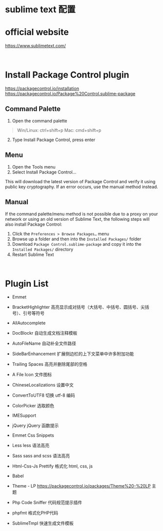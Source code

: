 
# sublime text 配置

# official website

https://www.sublimetext.com/

<br />

# Install Package Control plugin
https://packagecontrol.io/installation
https://packagecontrol.io/Package%20Control.sublime-package

## Command Palette

1. Open the command palette
> Win/Linux: ctrl+shift+p
> Mac: cmd+shift+p

2. Type Install Package Control, press enter

## Menu

1. Open the Tools menu
2. Select Install Package Control…

This will download the latest version of Package Control and verify it using public key cryptography.
If an error occurs, use the manual method instead.

## Manual

If the command palette/menu method is not possible due to a proxy on your network or using an old version of Sublime Text,
the following steps will also install Package Control:

1. Click the `Preferences > Browse Packages…` menu
2. Browse up a folder and then into the `Installed Packages/` folder
3. Download `Package Control.sublime-package` and copy it into the `Installed Packages/` directory
4. Restart Sublime Text

<br />


# Plugin List


+ Emmet

+ BracketHighlighter
高亮显示成对括号（大括号、中括号、圆括号、尖括号）、引号等符号

+ AllAutocomplete

+ DocBlockr
自动生成文档注释模板

+ AutoFileName
自动补全文件路径

+ SideBarEnhancement
扩展侧边栏的上下文菜单中许多附加功能

+ Trailing Spaces
高亮并删除尾部的空格

+ A File Icon
文件图标

+ ChineseLocalizations
设置中文

+ ConvertToUTF8
切换 utf-8 编码

+ ColorPicker
选取颜色

+ IMESupport

+ jQuery
jQuery 函数提示

+ Emmet Css Snippets

+ Less
less 语法高亮

+ Sass
sass and scss 语法高亮

+ Html-Css-Js Prettify
格式化 html, css, js

+ Babel

+ Theme - LP
https://packagecontrol.io/packages/Theme%20-%20LP
主题

+ Php Code Sniffer
代码规范提示插件

+ phpfmt
格式化PHP代码

+ SublimeTmpl
快速生成文件模板

